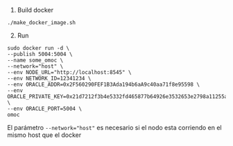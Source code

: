 
1. Build docker

```
./make_docker_image.sh
```

2. Run

```
sudo docker run -d \
--publish 5004:5004 \
--name some_omoc \
--network="host" \
--env NODE_URL="http://localhost:8545" \
--env NETWORK_ID=12341234 \
--env ORACLE_ADDR=0x2F560290FEF1B3Ada194b6aA9c40aa71f8e95598 \
--env ORACLE_PRIVATE_KEY=0x21d7212f3b4e5332fd465877b64926e3532653e2798a11255a46f533852dfe46 \
--env ORACLE_PORT=5004 \
omoc
```

El parámetro `--network="host"` es necesario si el nodo esta corriendo en el mismo host que el docker

